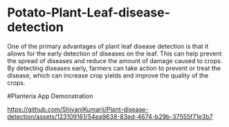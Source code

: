 # Potato-Plant-Leaf-disease-detection
One of the primary advantages of plant leaf disease detection is that it allows for the early detection of diseases on the leaf. This can help prevent the spread of diseases and reduce the amount of damage caused to crops. By detecting diseases early, farmers can take action to prevent or treat the disease, which can increase crop yields and improve the quality of the crops. 

#Planteria App Demonstration

https://github.com/ShivaniKumarii/Plant-disease-detection/assets/123109161/54ea9638-83ed-4674-b29b-37555f71e3b7
